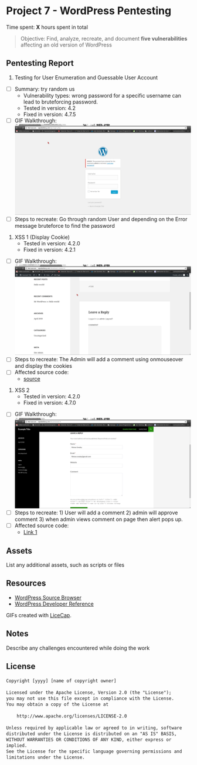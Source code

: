 # Project 7 - WordPress Pentesting

Time spent: **X** hours spent in total

> Objective: Find, analyze, recreate, and document **five vulnerabilities** affecting an old version of WordPress

## Pentesting Report

1. Testing for User Enumeration and Guessable User Account
  - [ ] Summary: try random us
    - Vulnerability types: wrong password for a specific username can lead to bruteforcing password.
    - Tested in version: 4.2
    - Fixed in version: 4.7.5
  - [ ] GIF Walkthrough: ![Alt Text](admin.gif)
  - [ ] Steps to recreate: Go through random User and depending on the Error message bruteforce to find the password

1. XSS 1 (Display Cookie)
    - Tested in version: 4.2.0
    - Fixed in version: 4.2.1
  - [ ] GIF Walkthrough:  ![Alt Text](cookie.gif)
  - [ ] Steps to recreate: The Admin will add a comment using onmouseover and display the cookies
  - [ ] Affected source code:
    - [source](https://wpvulndb.com/vulnerabilities/8186)
1. XSS 2 
    - Tested in version: 4.2.0
    - Fixed in version: 4.7.0
  - [ ] GIF Walkthrough: ![Alt Text](vulnerability.gif)
  - [ ] Steps to recreate:
            1) User will add a comment
            2) admin will approve comment
            3) when admin views comment on page then alert pops up.
  - [ ] Affected source code:
    - [Link 1](https://wpvulndb.com/vulnerabilities/7945)

## Assets

List any additional assets, such as scripts or files

## Resources

- [WordPress Source Browser](https://core.trac.wordpress.org/browser/)
- [WordPress Developer Reference](https://developer.wordpress.org/reference/)

GIFs created with [LiceCap](https://github.com/phw/peek).

## Notes

Describe any challenges encountered while doing the work

## License

    Copyright [yyyy] [name of copyright owner]

    Licensed under the Apache License, Version 2.0 (the "License");
    you may not use this file except in compliance with the License.
    You may obtain a copy of the License at

        http://www.apache.org/licenses/LICENSE-2.0

    Unless required by applicable law or agreed to in writing, software
    distributed under the License is distributed on an "AS IS" BASIS,
    WITHOUT WARRANTIES OR CONDITIONS OF ANY KIND, either express or implied.
    See the License for the specific language governing permissions and
    limitations under the License.
